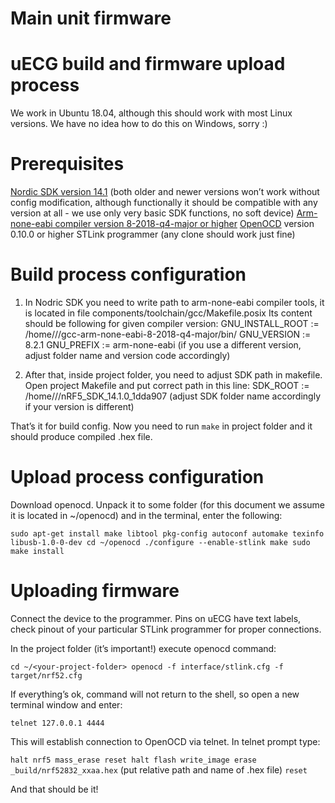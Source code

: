 # Main unit firmware

# uECG build and firmware upload process

We work in Ubuntu 18.04, although this should work with most Linux versions. We have no idea how to do this on Windows, sorry :)

# Prerequisites
[Nordic SDK version 14.1](https://developer.nordicsemi.com/nRF5_SDK/nRF5_SDK_v14.x.x/nRF5_SDK_14.1.0_1dda907.zip) (both older and newer versions won’t work without config modification, although functionally it should be compatible with any version at all - we use only very basic SDK functions, no soft device)
[Arm-none-eabi compiler version 8-2018-q4-major or higher](https://developer.arm.com/tools-and-software/open-source-software/developer-tools/gnu-toolchain/gnu-rm/downloads)
[OpenOCD](https://sourceforge.net/projects/openocd/files/openocd/0.10.0/) version 0.10.0 or higher 
STLink programmer (any clone should work just fine)

# Build process configuration
1. In Nodric SDK you need to write path to arm-none-eabi compiler tools, it is located in file components/toolchain/gcc/Makefile.posix
Its content should be following for given compiler version:
GNU_INSTALL_ROOT := /home/<your user folder>/<path to uncompressed compiler folder>/gcc-arm-none-eabi-8-2018-q4-major/bin/
GNU_VERSION := 8.2.1
GNU_PREFIX := arm-none-eabi
(if you use a different version, adjust folder name and version code accordingly)

2. After that, inside project folder, you need to adjust SDK path in makefile. Open project Makefile and put correct path in this line:
SDK_ROOT := /home/<your user folder>/<path to Nordic SDK>/nRF5_SDK_14.1.0_1dda907
(adjust SDK folder name accordingly if your version is different)

That’s it for build config. Now you need to run
`make`
in project folder and it should produce compiled .hex file.

# Upload process configuration
Download openocd. Unpack it to some folder (for this document we assume it is located in ~/openocd) and in the terminal, enter the following:

`sudo apt-get install make libtool pkg-config autoconf automake texinfo libusb-1.0-0-dev
cd ~/openocd
./configure --enable-stlink
make
sudo make install`

# Uploading firmware
Connect the device to the programmer. Pins on uECG have text labels, check pinout of your particular STLink programmer for proper connections.

In the project folder (it’s important!) execute openocd command:

`cd ~/<your-project-folder>
openocd -f interface/stlink.cfg -f target/nrf52.cfg`

If everything’s ok, command will not return to the shell, so open a new terminal window and enter:

`telnet 127.0.0.1 4444`

This will establish connection to OpenOCD via telnet. In telnet prompt type:

`halt
nrf5 mass_erase
reset
halt
flash write_image erase _build/nrf52832_xxaa.hex`  (put relative path and name of .hex file)
`reset`

And that should be it!
